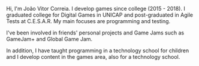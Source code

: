 Hi, I'm João Vitor Correia. I develop games since college (2015 - 2018). I graduated college for Digital Games in UNICAP and post-graduated in Agile Tests at C.E.S.A.R. My main focuses are programming and testing.

I've been involved in friends' personal projects and Game Jams such as GameJam+ and Global Game Jam.

In addition, I have taught programming in a technology school for children and I develop content in the games area, also for a technology school.
